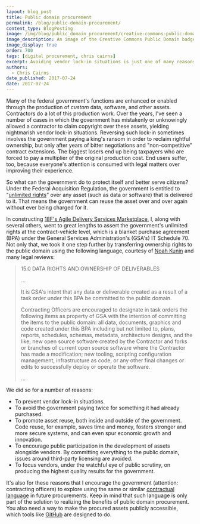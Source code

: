 ```yaml
---
layout: blog_post
title: Public domain procurement
permalink: /blog/public-domain-procurement/
content_type: BlogPosting
image: /img/blog/public_domain_procurement/creative-commons-public-domain.png
image_description: An image of the Creative Commons Public Domain badge symbol.
image_display: true
order: 700
tags: [digital procurement, chris cairns]
excerpt: Avoiding vendor lock-in situations is just one of many reasons that the government should consider using public domain procurements.
authors:
  - Chris Cairns
date_published: 2017-07-24
date: 2017-07-24
---
```

Many of the federal government's functions are enhanced or enabled through the production of *custom* data, software, and other assets. Contractors do a lot of this production work. Over the years, I've seen a number of cases in which the government has mistakenly or unknowingly allowed a contractor to claim copyright over these assets, yielding nightmarish vendor lock-in situations. Reversing such lock-in sometimes involves the government paying a king's ransom in order to reclaim rightful ownership, but only after years of bitter negotiations and "non-competitive" contract extensions. The biggest losers end up being taxpayers who are forced to pay a multiplier of the original production cost. End users suffer, too, because everyone's attention is consumed with legal matters over improving their experience.

So what can the government do to protect itself and better serve citizens? Under the Federal Acquisition Regulation, the government is entitled to "<a href="https://www.acquisition.gov/far/html/Subpart%2027_4.html" target="&#95;blank">unlimited rights</a>" over any asset (such as data or software) that is delivered to it. That means the government can reuse the asset over and over again without ever being charged for it.

In constructing [18F's Agile Delivery Services Marketplace](/work/agile-delivery-services-marketplace/), I, along with several others, went to great lengths to assert the government's unlimited rights at the contract-vehicle level, which is a blanket purchase agreement (BPA) under the General Services Administration's (GSA's) IT Schedule 70. Not only that, we took it one step further by transferring ownership rights to the public domain using the following language, courtesy of <a href="https://www.linkedin.com/in/noahkunin/" target="&#95;blank">Noah Kunin</a> and many legal reviews:    

<blockquote class="excerpt" cite="https://ads.18f.gov/assets/ADS_RFQ_Final.pdf">

<p>15.0 DATA RIGHTS AND OWNERSHIP OF DELIVERABLES</p>

<p>…</p>

<p>It is GSA's intent that any data or deliverable created as a result of a task order under this BPA be committed to the public domain.</p>

<p>Contracting Officers are encouraged to designate in task orders the following items as property of GSA with the intention of committing the items to the public domain: all data, documents, graphics and code created under this BPA including but not limited to, plans, reports, schedules, schemas, metadata, architecture designs, and the like; new open source software created by the Contractor and forks or branches of current open source software where the Contractor has made a modification; new tooling, scripting configuration management, infrastructure as code, or any other final changes or edits to successfully deploy or operate the software.</p>

<p>…</p>

</blockquote>

We did so for a number of reasons:

- To prevent vendor lock-in situations.
- To avoid the government paying twice for something it had already purchased.
- To promote asset reuse, both inside and outside of the government. Code reuse, for example, saves time and money, fosters stronger and more secure systems, and can even spur economic growth and innovation.
- To encourage public participation in the development of assets alongside vendors. By committing everything to the public domain, issues around third-party licensing are avoided.
- To focus vendors, under the watchful eye of public scrutiny, on producing the highest quality results for the government.

It's also for these reasons that I encourage the government (attention: contracting officers) to explore using the same or similar <a href="https://ads.18f.gov/assets/ADS_RFQ_Final.pdf" target="&#95;blank">contractual language</a> in future procurements. Keep in mind that such language is only part of the solution to realizing the benefits of public domain procurement. You also need a way to make the procured assets publicly accessible, which tools like <a href="https://github.com/" target="&#95;blank">GitHub</a> are designed to do.
